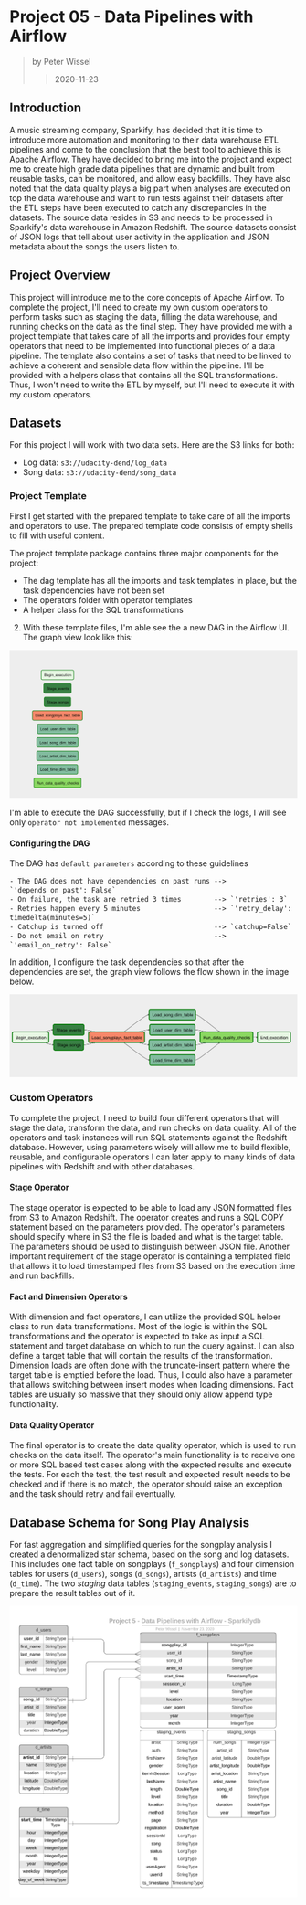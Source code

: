 # Project 05 - Data Pipelines with Airflow
> by Peter Wissel
>> 2020-11-23

## Introduction
A music streaming company, Sparkify, has decided that it is time to introduce more automation and monitoring to their 
data warehouse ETL pipelines and come to the conclusion that the best tool to achieve this is Apache Airflow.
They have decided to bring me into the project and expect me to create high grade data pipelines that are dynamic and 
built from reusable tasks, can be monitored, and allow easy backfills. They have also noted that the data quality plays 
a big part when analyses are executed on top the data warehouse and want to run tests against their datasets after the 
ETL steps have been executed to catch any discrepancies in the datasets.
The source data resides in S3 and needs to be processed in Sparkify's data warehouse in Amazon Redshift. The source 
datasets consist of JSON logs that tell about user activity in the application and JSON metadata about the songs the 
users listen to.

## Project Overview
This project will introduce me to the core concepts of Apache Airflow. To complete the project, I'll need to create 
my own custom operators to perform tasks such as staging the data, filling the data warehouse, and running checks on 
the data as the final step.
They have provided me with a project template that takes care of all the imports and provides four empty operators that 
need to be implemented into functional pieces of a data pipeline. The template also contains a set of tasks that need 
to be linked to achieve a coherent and sensible data flow within the pipeline.
I'll be provided with a helpers class that contains all the SQL transformations. Thus, I won't need to write the 
ETL by myself, but I'll need to execute it with my custom operators.

## Datasets
For this project I will work with two data sets. Here are the S3 links for both:

- Log data: `s3://udacity-dend/log_data`
- Song data: `s3://udacity-dend/song_data`

### Project Template
First I get started with the prepared template to take care of all the imports and operators to use. The prepared 
template code consists of empty shells to fill with useful content.

The project template package contains three major components for the project:

- The dag template has all the imports and task templates in place, but the task dependencies have not been set
- The operators folder with operator templates
- A helper class for the SQL transformations

2. With these template files, I'm able see the a new DAG in the Airflow UI. The graph view look like this:

![DAG Graph View](data/pictures/DAG_Graph_View.png "DAG Graph View")

I'm able to execute the DAG successfully, but if I check the logs, I will see only `operator not implemented` messages.

#### Configuring the DAG

The DAG has `default parameters` according to these guidelines

    - The DAG does not have dependencies on past runs --> `'depends_on_past': False`
    - On failure, the task are retried 3 times        --> `'retries': 3`
    - Retries happen every 5 minutes                  --> `'retry_delay': timedelta(minutes=5)`
    - Catchup is turned off                           --> `catchup=False`
    - Do not email on retry                           --> `'email_on_retry': False`

In addition, I configure the task dependencies so that after the dependencies are set, the graph view follows the flow 
shown in the image below.

![Example DAG](data/pictures/example-dag.png "Example DAG")


### Custom Operators
To complete the project, I need to build four different operators that will stage the data, transform the data, and 
run checks on data quality.
All of the operators and task instances will run SQL statements against the Redshift database. However, using parameters 
wisely will allow me to build flexible, reusable, and configurable operators I can later apply to many kinds of data 
pipelines with Redshift and with other databases.

#### Stage Operator
The stage operator is expected to be able to load any JSON formatted files from S3 to Amazon Redshift. The operator 
creates and runs a SQL COPY statement based on the parameters provided. The operator's parameters should specify where 
in S3 the file is loaded and what is the target table. The parameters should be used to distinguish between JSON file. 
Another important requirement of the stage operator is containing a templated field that allows it to load timestamped 
files from S3 based on the execution time and run backfills.

#### Fact and Dimension Operators
With dimension and fact operators, I can utilize the provided SQL helper class to run data transformations. Most of 
the logic is within the SQL transformations and the operator is expected to take as input a SQL statement and target 
database on which to run the query against. I can also define a target table that will contain the results of the 
transformation. Dimension loads are often done with the truncate-insert pattern where the target table is emptied before 
the load. Thus, I could also have a parameter that allows switching between insert modes when loading dimensions. Fact 
tables are usually so massive that they should only allow append type functionality.

#### Data Quality Operator
The final operator is to create the data quality operator, which is used to run checks on the data itself. The operator's 
main functionality is to receive one or more SQL based test cases along with the expected results and execute the tests. 
For each the test, the test result and expected result needs to be checked and if there is no match, the operator should 
raise an exception and the task should retry and fail eventually.

## Database Schema for Song Play Analysis
For fast aggregation and simplified queries for the songplay analysis I created a denormalized star schema, based on the 
song and log datasets. This includes one fact table on songplays (`f_songplays`) and four dimension tables for users 
(`d_users`), songs (`d_songs`), artists (`d_artists`) and time (`d_time`). The two *staging* data tables 
(`staging_events`, `staging_songs`) are to prepare the result tables out of it.   
  
![sparkifydb](data/pictures/Sparkifydb_Project6_Data_Pipelines_with_Airflow.png "Star Schema of sparkifydb")


